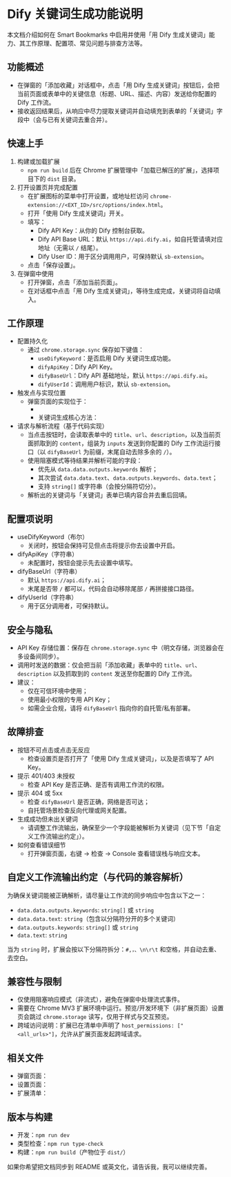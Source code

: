 # Dify 关键词生成功能说明

本文档介绍如何在 Smart Bookmarks 中启用并使用「用 Dify 生成关键词」能力、其工作原理、配置项、常见问题与排查方法等。

## 功能概述
- 在弹窗的「添加收藏」对话框中，点击「用 Dify 生成关键词」按钮后，会把当前页面或表单中的关键信息（标题、URL、描述、内容）发送给你配置的 Dify 工作流。
- 接收返回结果后，从响应中尽力提取关键词并自动填充到表单的「关键词」字段中（会与已有关键词去重合并）。

## 快速上手
1. 构建或加载扩展
   - `npm run build` 后在 Chrome 扩展管理中「加载已解压的扩展」，选择项目下的 `dist` 目录。
2. 打开设置页并完成配置
   - 在扩展图标的菜单中打开设置，或地址栏访问 `chrome-extension://<EXT_ID>/src/options/index.html`。
   - 打开「使用 Dify 生成关键词」开关。
   - 填写：
     - Dify API Key：从你的 Dify 控制台获取。
     - Dify API Base URL：默认 `https://api.dify.ai`，如自托管请填对应地址（无需以 `/` 结尾）。
     - Dify User ID：用于区分调用用户，可保持默认 `sb-extension`。
   - 点击「保存设置」。
3. 在弹窗中使用
   - 打开弹窗，点击「添加当前页面」。
   - 在对话框中点击「用 Dify 生成关键词」，等待生成完成，关键词将自动填入。

## 工作原理
- 配置持久化
  - 通过 `chrome.storage.sync` 保存如下键值：
    - `useDifyKeyword`：是否启用 Dify 关键词生成功能。
    - `difyApiKey`：Dify API Key。
    - `difyBaseUrl`：Dify API 基础地址，默认 `https://api.dify.ai`。
    - `difyUserId`：调用用户标识，默认 `sb-extension`。
- 触发点与实现位置
  - 弹窗页面的实现位于：
    - <mcfile name="App.tsx" path="/Users/ke/Desktop/smartBrowserBookmarks/src/popup/App.tsx"></mcfile>
    - 关键词生成核心方法：<mcsymbol name="generateKeywordsWithDify" filename="App.tsx" path="/Users/ke/Desktop/smartBrowserBookmarks/src/popup/App.tsx" startline="117" type="function"></mcsymbol>
- 请求与解析流程（基于代码实现）
  - 当点击按钮时，会读取表单中的 `title`、`url`、`description`，以及当前页面抓取到的 `content`，组装为 `inputs` 发送到你配置的 Dify 工作流运行接口（以 `difyBaseUrl` 为前缀，末尾自动去除多余的 `/`）。
  - 使用阻塞模式等待结果并解析可能的字段：
    - 优先从 `data.data.outputs.keywords` 解析；
    - 其次尝试 `data.data.text`、`data.outputs.keywords`、`data.text`；
    - 支持 `string[]` 或字符串（会按分隔符切分）。
  - 解析出的关键词与「关键词」表单已填内容合并去重后回填。

## 配置项说明
- useDifyKeyword（布尔）
  - 关闭时，按钮会保持可见但点击将提示你去设置中开启。
- difyApiKey（字符串）
  - 未配置时，按钮会提示先去设置中填写。
- difyBaseUrl（字符串）
  - 默认 `https://api.dify.ai`；
  - 末尾是否带 `/` 都可以，代码会自动移除尾部 `/` 再拼接接口路径。
- difyUserId（字符串）
  - 用于区分调用者，可保持默认。

## 安全与隐私
- API Key 存储位置：保存在 `chrome.storage.sync` 中（明文存储，浏览器会在多设备间同步）。
- 调用时发送的数据：仅会把当前「添加收藏」表单中的 `title`、`url`、`description` 以及抓取到的 `content` 发送至你配置的 Dify 工作流。
- 建议：
  - 仅在可信环境中使用；
  - 使用最小权限的专用 API Key；
  - 如需企业合规，请将 `difyBaseUrl` 指向你的自托管/私有部署。

## 故障排查
- 按钮不可点击或点击无反应
  - 检查设置页是否打开了「使用 Dify 生成关键词」，以及是否填写了 API Key。
- 提示 401/403 未授权
  - 检查 API Key 是否正确、是否有调用工作流的权限。
- 提示 404 或 5xx
  - 检查 `difyBaseUrl` 是否正确，网络是否可达；
  - 自托管场景检查反向代理或网关配置。
- 生成成功但未出关键词
  - 请调整工作流输出，确保至少一个字段能被解析为关键词（见下节「自定义工作流输出约定」）。
- 如何查看错误细节
  - 打开弹窗页面，右键 -> 检查 -> Console 查看错误栈与响应文本。

## 自定义工作流输出约定（与代码的兼容解析）
为确保关键词能被正确解析，请尽量让工作流的同步响应中包含以下之一：
- `data.data.outputs.keywords`: `string[]` 或 `string`
- `data.data.text`: `string`（包含以分隔符分开的多个关键词）
- `data.outputs.keywords`: `string[]` 或 `string`
- `data.text`: `string`

当为 `string` 时，扩展会按以下分隔符拆分：`#,，、\n\r\t` 和空格，并自动去重、去空白。

## 兼容性与限制
- 仅使用阻塞响应模式（非流式），避免在弹窗中处理流式事件。
- 需要在 Chrome MV3 扩展环境中运行。预览/开发环境下（非扩展页面）设置页会跳过 `chrome.storage` 读写，仅用于样式与交互预览。
- 跨域访问说明：扩展已在清单中声明了 `host_permissions: ["<all_urls>"]`，允许从扩展页面发起跨域请求。

## 相关文件
- 弹窗页面：<mcfile name="App.tsx" path="/Users/ke/Desktop/smartBrowserBookmarks/src/popup/App.tsx"></mcfile>
- 设置页面：<mcfile name="index.tsx" path="/Users/ke/Desktop/smartBrowserBookmarks/src/options/index.tsx"></mcfile>
- 扩展清单：<mcfile name="manifest.json" path="/Users/ke/Desktop/smartBrowserBookmarks/manifest.json"></mcfile>

## 版本与构建
- 开发：`npm run dev`
- 类型检查：`npm run type-check`
- 构建：`npm run build`（产物位于 `dist/`）

如果你希望把文档同步到 README 或英文化，请告诉我，我可以继续完善。